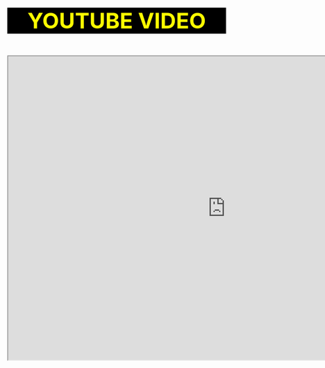 <!--YOUTUBE VIDEO TAG-->

<!DOCTYPE html>
<html>
<body>

<h3 style="font-size: 50px; background: black; color:yellow; text-align: center;">YOUTUBE VIDEO</h3>  

<iframe width="1000" height="700" src="https://www.youtube.com/embed/80OX5xMvJP4">
</iframe>

</body>
</html>

<!--END YOUTUBE VIDEO-->

</body>
<head>
  
<style>

h1{
      color: white;
      background-color:blue;
      text-align: center;
      font-size: 50px;
      transition: 1s;
      font-style:all;
    }
    h1:hover{
      letter-spacing: 8px;
      background-color: red;
    }

  audio{
      color: black;
      background-color:red;
      text-align: center;
      font-size: 50px;
      transition: 1s;
      font-style:all;
    }
    audio:hover{
      letter-spacing: 8px;
      background-color: green;
    }
  

  

  </style>

</head>

</html>
